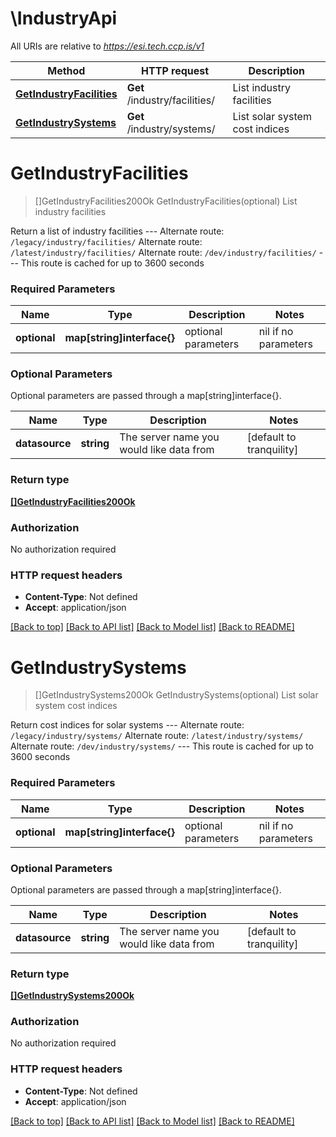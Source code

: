 # \IndustryApi

All URIs are relative to *https://esi.tech.ccp.is/v1*

Method | HTTP request | Description
------------- | ------------- | -------------
[**GetIndustryFacilities**](IndustryApi.md#GetIndustryFacilities) | **Get** /industry/facilities/ | List industry facilities
[**GetIndustrySystems**](IndustryApi.md#GetIndustrySystems) | **Get** /industry/systems/ | List solar system cost indices


# **GetIndustryFacilities**
> []GetIndustryFacilities200Ok GetIndustryFacilities(optional)
List industry facilities

Return a list of industry facilities  ---  Alternate route: `/legacy/industry/facilities/`  Alternate route: `/latest/industry/facilities/`  Alternate route: `/dev/industry/facilities/`   ---  This route is cached for up to 3600 seconds

### Required Parameters

Name | Type | Description  | Notes
------------- | ------------- | ------------- | -------------
 **optional** | **map[string]interface{}** | optional parameters | nil if no parameters

### Optional Parameters
Optional parameters are passed through a map[string]interface{}.

Name | Type | Description  | Notes
------------- | ------------- | ------------- | -------------
 **datasource** | **string**| The server name you would like data from | [default to tranquility]

### Return type

[**[]GetIndustryFacilities200Ok**](get_industry_facilities_200_ok.md)

### Authorization

No authorization required

### HTTP request headers

 - **Content-Type**: Not defined
 - **Accept**: application/json

[[Back to top]](#) [[Back to API list]](../README.md#documentation-for-api-endpoints) [[Back to Model list]](../README.md#documentation-for-models) [[Back to README]](../README.md)

# **GetIndustrySystems**
> []GetIndustrySystems200Ok GetIndustrySystems(optional)
List solar system cost indices

Return cost indices for solar systems  ---  Alternate route: `/legacy/industry/systems/`  Alternate route: `/latest/industry/systems/`  Alternate route: `/dev/industry/systems/`   ---  This route is cached for up to 3600 seconds

### Required Parameters

Name | Type | Description  | Notes
------------- | ------------- | ------------- | -------------
 **optional** | **map[string]interface{}** | optional parameters | nil if no parameters

### Optional Parameters
Optional parameters are passed through a map[string]interface{}.

Name | Type | Description  | Notes
------------- | ------------- | ------------- | -------------
 **datasource** | **string**| The server name you would like data from | [default to tranquility]

### Return type

[**[]GetIndustrySystems200Ok**](get_industry_systems_200_ok.md)

### Authorization

No authorization required

### HTTP request headers

 - **Content-Type**: Not defined
 - **Accept**: application/json

[[Back to top]](#) [[Back to API list]](../README.md#documentation-for-api-endpoints) [[Back to Model list]](../README.md#documentation-for-models) [[Back to README]](../README.md)

